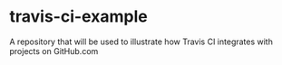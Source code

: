 travis-ci-example
=================

A repository that will be used to illustrate how Travis CI integrates with projects on GitHub.com
